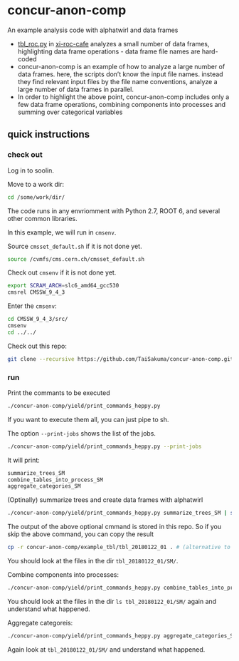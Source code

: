 # concur-anon-comp
An example analysis code with alphatwirl and data frames

 - [tbl_roc.py](https://github.com/TaiSakuma/xi-roc-cafe/blob/master/tbl_roc.py) in [xi-roc-cafe](https://github.com/taisakuma/xi-roc-cafe) analyzes a small number of data frames, highlighting data frame operations - data frame file names are hard-coded
 - concur-anon-comp is an example of how to analyze a large number of data frames. here, the scripts don’t know the input file names. instead they find relevant input files by the file name conventions, analyze a large number of data frames in parallel.
 - In order to highlight the above point, concur-anon-comp includes only a few data frame operations, combining components into processes and summing over categorical variables

## quick instructions

### check out

Log in to soolin.

Move to a work dir:
```bash
cd /some/work/dir/
```

The code runs in any envriomment with Python 2.7, ROOT 6, and several other common libraries.

In this example, we will run in `cmsenv`. 

Source `cmsset_default.sh` if it is not done yet.
```bash
source /cvmfs/cms.cern.ch/cmsset_default.sh
```

Check out `cmsenv` if it is not done yet.
```bash
export SCRAM_ARCH=slc6_amd64_gcc530
cmsrel CMSSW_9_4_3
```

Enter the `cmsenv`:
```bash
cd CMSSW_9_4_3/src/
cmsenv
cd ../../
```

Check out this repo:
```bash
git clone --recursive https://github.com/TaiSakuma/concur-anon-comp.git
```

### run

Print the commants to be executed
```bash
./concur-anon-comp/yield/print_commands_heppy.py
```

If you want to execute them all, you can just pipe to sh.

The option `--print-jobs` shows the list of the jobs.
```bash
./concur-anon-comp/yield/print_commands_heppy.py --print-jobs
```
It will print:
```bash
summarize_trees_SM
combine_tables_into_process_SM
aggregate_categories_SM
```

(Optinally) summarize trees and create data frames with alphatwirl
```bash
./concur-anon-comp/yield/print_commands_heppy.py summarize_trees_SM | sh -x  # (optional)
```

The output of the above optional cmmand is stored in this repo. So if you skip the above command, you can copy the result
```bash
cp -r concur-anon-comp/example_tbl/tbl_20180122_01 . # (alternative to the above command)
```

You should look at the files in the dir `tbl_20180122_01/SM/`.

Combine components into processes:
```bash
./concur-anon-comp/yield/print_commands_heppy.py combine_tables_into_process_SM | sh -x
```

You should look at the files in the dir `ls tbl_20180122_01/SM/` again and understand what happened.

Aggregate categoreis:
```bash
./concur-anon-comp/yield/print_commands_heppy.py aggregate_categories_SM | sh -x
```
Again look at `tbl_20180122_01/SM/` and understand what happened.



